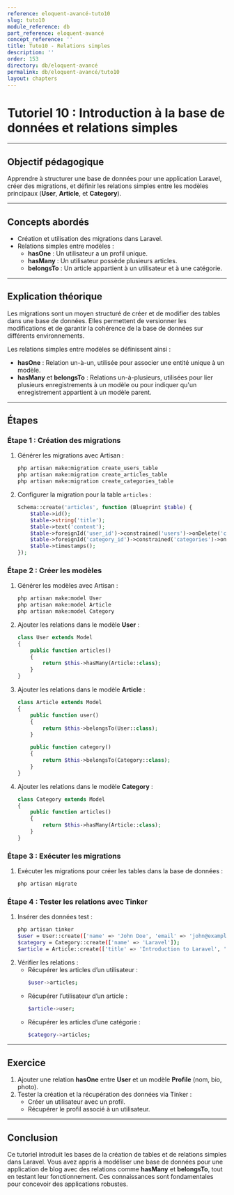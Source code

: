 ```yaml
---
reference: eloquent-avancé-tuto10
slug: tuto10
module_reference: db
part_reference: eloquent-avancé
concept_reference: ''
title: Tuto10 - Relations simples
description: ''
order: 153
directory: db/eloquent-avancé
permalink: db/eloquent-avancé/tuto10
layout: chapters
---
```


# **Tutoriel 10 : Introduction à la base de données et relations simples**

---

## **Objectif pédagogique**  
Apprendre à structurer une base de données pour une application Laravel, créer des migrations, et définir les relations simples entre les modèles principaux (**User**, **Article**, et **Category**).

---

## **Concepts abordés**  
- Création et utilisation des migrations dans Laravel.  
- Relations simples entre modèles :  
  - **hasOne** : Un utilisateur a un profil unique.  
  - **hasMany** : Un utilisateur possède plusieurs articles.  
  - **belongsTo** : Un article appartient à un utilisateur et à une catégorie.

---

## **Explication théorique**  
Les migrations sont un moyen structuré de créer et de modifier des tables dans une base de données. Elles permettent de versionner les modifications et de garantir la cohérence de la base de données sur différents environnements.  

Les relations simples entre modèles se définissent ainsi :  
- **hasOne** : Relation un-à-un, utilisée pour associer une entité unique à un modèle.  
- **hasMany** et **belongsTo** : Relations un-à-plusieurs, utilisées pour lier plusieurs enregistrements à un modèle ou pour indiquer qu'un enregistrement appartient à un modèle parent.

---

## **Étapes**

### **Étape 1 : Création des migrations**
1. Générer les migrations avec Artisan :
   ```bash
   php artisan make:migration create_users_table
   php artisan make:migration create_articles_table
   php artisan make:migration create_categories_table
   ```
2. Configurer la migration pour la table `articles` :
   ```php
   Schema::create('articles', function (Blueprint $table) {
       $table->id();
       $table->string('title');
       $table->text('content');
       $table->foreignId('user_id')->constrained('users')->onDelete('cascade');
       $table->foreignId('category_id')->constrained('categories')->onDelete('cascade');
       $table->timestamps();
   });
   ```

### **Étape 2 : Créer les modèles**
1. Générer les modèles avec Artisan :
   ```bash
   php artisan make:model User
   php artisan make:model Article
   php artisan make:model Category
   ```
2. Ajouter les relations dans le modèle **User** :
   ```php
   class User extends Model
   {
       public function articles()
       {
           return $this->hasMany(Article::class);
       }
   }
   ```
3. Ajouter les relations dans le modèle **Article** :
   ```php
   class Article extends Model
   {
       public function user()
       {
           return $this->belongsTo(User::class);
       }

       public function category()
       {
           return $this->belongsTo(Category::class);
       }
   }
   ```
4. Ajouter les relations dans le modèle **Category** :
   ```php
   class Category extends Model
   {
       public function articles()
       {
           return $this->hasMany(Article::class);
       }
   }
   ```

### **Étape 3 : Exécuter les migrations**
1. Exécuter les migrations pour créer les tables dans la base de données :
   ```bash
   php artisan migrate
   ```

### **Étape 4 : Tester les relations avec Tinker**
1. Insérer des données test :
   ```bash
   php artisan tinker
   $user = User::create(['name' => 'John Doe', 'email' => 'john@example.com', 'password' => bcrypt('password')]);
   $category = Category::create(['name' => 'Laravel']);
   $article = Article::create(['title' => 'Introduction to Laravel', 'content' => 'Lorem ipsum...', 'user_id' => $user->id, 'category_id' => $category->id]);
   ```
2. Vérifier les relations :
   - Récupérer les articles d’un utilisateur :
     ```bash
     $user->articles;
     ```
   - Récupérer l’utilisateur d’un article :
     ```bash
     $article->user;
     ```
   - Récupérer les articles d’une catégorie :
     ```bash
     $category->articles;
     ```

---

## **Exercice**
1. Ajouter une relation **hasOne** entre **User** et un modèle **Profile** (nom, bio, photo).  
2. Tester la création et la récupération des données via Tinker :
   - Créer un utilisateur avec un profil.
   - Récupérer le profil associé à un utilisateur.

---

## **Conclusion**
Ce tutoriel introduit les bases de la création de tables et de relations simples dans Laravel. Vous avez appris à modéliser une base de données pour une application de blog avec des relations comme **hasMany** et **belongsTo**, tout en testant leur fonctionnement. Ces connaissances sont fondamentales pour concevoir des applications robustes.